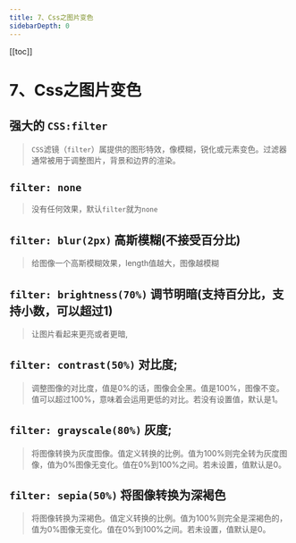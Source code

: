 ```yaml
---
title: 7、Css之图片变色
sidebarDepth: 0
---
```

[[toc]]
# 7、Css之图片变色

## 强大的 `CSS:filter`
> `CSS`滤镜（`filter`）属提供的图形特效，像模糊，锐化或元素变色。过滤器通常被用于调整图片，背景和边界的渲染。
## `filter: none`
>没有任何效果，默认`filter`就为`none`
## `filter: blur(2px)` 高斯模糊(不接受百分比)
>给图像一个高斯模糊效果，length值越大，图像越模糊
## `filter: brightness(70%)` 调节明暗(支持百分比，支持小数，可以超过1)
>让图片看起来更亮或者更暗,
## `filter: contrast(50%)` 对比度;
>调整图像的对比度，值是0%的话，图像会全黑。值是100%，图像不变。值可以超过100%，意味着会运用更低的对比。若没有设置值，默认是1。
## `filter: grayscale(80%)` 灰度;
>将图像转换为灰度图像。值定义转换的比例。值为100%则完全转为灰度图像，值为0%图像无变化。值在0%到100%之间。若未设置，值默认是0。
## `filter: sepia(50%)` 将图像转换为深褐色
>将图像转换为深褐色。值定义转换的比例。值为100%则完全是深褐色的，值为0%图像无变化。值在0%到100%之间。若未设置，值默认是0。